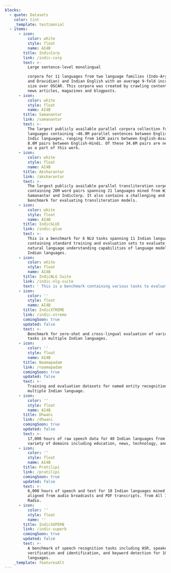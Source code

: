 ```yaml
---
blocks:
  - quote: Datasets
    color: tint
    _template: testimonial
  - items:
      - icon:
          color: white
          style: float
          name: AI4B
        title: IndicCorp
        link: /indic-corp
        text: >-
          Large sentence-level monolingual

          corpora for 11 languages from two language families (Indo-Aryan branch
          and Dravidian) and Indian English with an average 9-fold increase in
          size over OSCAR. This corpora was created by crawling content from
          news articles, magazines and blogposts.
      - icon:
          color: white
          style: float
          name: AI4B
        title: Samanantar
        link: /samanantar
        text: >-
          The largest publicly available parallel corpora collection for Indic
          languages containing ∼46.9M parallel sentences between English and 11
          Indic languages, ranging from 142K pairs between English-Assamese to
          8.6M pairs between English-Hindi. Of these 34.6M pairs are newly mined
          as a part of this work.
      - icon:
          color: white
          style: float
          name: AI4B
        title: Aksharantar
        link: /aksharantar
        text: >-
          The largest publicly available parallel transliteration corpora
          containing 26M word pairs spanning 21 languages mined from Wikidata,
          Samanantar and IndicCorp. It also contains a challenging and diverse
          benchmark for evaluating transliteration models.
      - icon:
          color: white
          style: float
          name: AI4B
        title: IndicGLUE
        link: /indic-glue
        text: >-
          This is a benchmark for 6 NLU tasks spanning 11 Indian languages
          containing standard training and evaluation sets to evaluate the
          natural language understanding capabilities of language models for
          Indian languages.  
      - icon:
          color: white
          style: float
          name: AI4B
        title: IndicNLG Suite
        link: /indic-nlg-suite
        text: ' This is a benchmark containing various tasks to evaluate the natural language generation capabilities of language models for Indian languages.'
      - icon:
          color: ''
          style: float
          name: AI4B
        title: IndicXTREME
        link: /indic-xtreme
        comingSoon: true
        updated: false
        text: >-
          Benchmark for zero-shot and cross-lingual evaluation of various NLU
          tasks in multiple Indian languages.
      - icon:
          color: ''
          style: float
          name: AI4B
        title: Naamapadam
        link: /naamapadam
        comingSoon: true
        updated: false
        text: >-
          Training and evaluation datasets for named entity recognition in
          multiple Indian language.
      - icon:
          color: ''
          style: float
          name: AI4B
        title: Dhwani
        link: /dhwani
        comingSoon: true
        updated: false
        text: >-
          17,000 hours of raw speech data for 40 Indian languages from a wide
          variety of domains including education, news, technology, and finance.
      - icon:
          color: ''
          style: float
          name: AI4B
        title: Pratilipi
        link: /pratilipi
        comingSoon: true
        updated: false
        text: >-
          6,000 hours of speech and text for 10 Indian languages mined and
          aligned from audio broadcasts and PDF transcripts. from All India
          Radio.
      - icon:
          color: ''
          style: float
          name: ''
        title: IndicSUPERB
        link: /indic-superb
        comingSoon: true
        updated: false
        text: >-
          A benchmark of speech recognition tasks including ASR, speaker
          verification and identification, and keyword detection for 10 Indian
          languages.
    _template: featuresAlt
---
```


